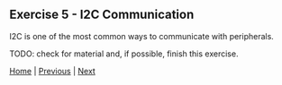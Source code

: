 ## Exercise 5 - I2C Communication

I2C is one of the most common ways to communicate with peripherals.

TODO: check for material and, if possible, finish this exercise.

[Home](.\..\..\README.md) | [Previous](./../exercise_4/interrupt.md) | [Next](./../exercise_6/statemachine.md)